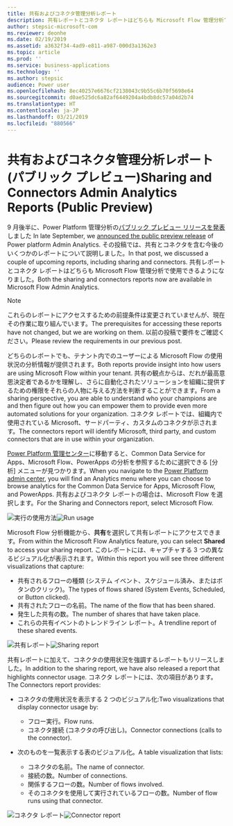 ```yaml
---
title: 共有およびコネクタ管理分析レポート
description: 共有レポートとコネクタ レポートはどちらも Microsoft Flow 管理分析で使用できます。
author: stepsic-microsoft-com
ms.reviewer: deonhe
ms.date: 02/19/2019
ms.assetid: a3632f34-4ad9-e811-a987-000d3a1362e3
ms.topic: article
ms.prod: ''
ms.service: business-applications
ms.technology: ''
ms.author: stepsic
audience: Power user
ms.openlocfilehash: 8ec40257e6676cf2138043c9b55c6b70f5698e64
ms.sourcegitcommit: d0ae525dc6a82af6449204a4bdb8dc57a04d2b74
ms.translationtype: HT
ms.contentlocale: ja-JP
ms.lasthandoff: 03/21/2019
ms.locfileid: "880566"
---
```

# <a name="sharing-and-connectors-admin-analytics-reports-public-preview"></a><span data-ttu-id="4b8db-103">共有およびコネクタ管理分析レポート (パブリック プレビュー)</span><span class="sxs-lookup"><span data-stu-id="4b8db-103">Sharing and Connectors Admin Analytics Reports (Public Preview)</span></span>




<span data-ttu-id="4b8db-104">9 月後半に、Power Platform 管理分析の[パブリック プレビュー リリースを発表](https://flow.microsoft.com/blog/admin-analytics/)しました </span><span class="sxs-lookup"><span data-stu-id="4b8db-104">In late September, we [announced the public preview release](https://flow.microsoft.com/blog/admin-analytics/) of Power platform Admin Analytics.</span></span> <span data-ttu-id="4b8db-105">その投稿では、共有とコネクタを含む今後のいくつかのレポートについて説明しました。</span><span class="sxs-lookup"><span data-stu-id="4b8db-105">In that post, we discussed a couple of upcoming reports, including sharing and connectors.</span></span> <span data-ttu-id="4b8db-106">共有レポートとコネクタ レポートはどちらも Microsoft Flow 管理分析で使用できるようになりました。</span><span class="sxs-lookup"><span data-stu-id="4b8db-106">Both the sharing and connectors reports now are available in Microsoft Flow Admin Analytics.</span></span> 

> [!NOTE]
> <span data-ttu-id="4b8db-107">これらのレポートにアクセスするための前提条件は変更されていませんが、現在その作業に取り組んでいます。</span><span class="sxs-lookup"><span data-stu-id="4b8db-107">The prerequisites for accessing these reports have not changed, but we are working on them.</span></span> <span data-ttu-id="4b8db-108">以前の投稿で要件をご確認ください。</span><span class="sxs-lookup"><span data-stu-id="4b8db-108">Please review the requirements in our previous post.</span></span>

<span data-ttu-id="4b8db-109">どちらのレポートでも、テナント内でのユーザーによる Microsoft Flow の使用状況の分析情報が提供されます。</span><span class="sxs-lookup"><span data-stu-id="4b8db-109">Both reports provide insight into how users are using Microsoft Flow within your tenant.</span></span> <span data-ttu-id="4b8db-110">共有の観点からは、だれが最高意思決定者であるかを理解し、さらに自動化されたソリューションを組織に提供するための権限をそれらの人物に与える方法を判断することができます。</span><span class="sxs-lookup"><span data-stu-id="4b8db-110">From a sharing perspective, you are able to understand who your champions are and then figure out how you can empower them to provide even more automated solutions for your organization.</span></span> <span data-ttu-id="4b8db-111">コネクタ レポートでは、組織内で使用されている Microsoft、サードパーティ、カスタムのコネクタが示されます。</span><span class="sxs-lookup"><span data-stu-id="4b8db-111">The connectors report will identify Microsoft, third party, and custom connectors that are in use within your organization.</span></span> 

<span data-ttu-id="4b8db-112">[Power Platform 管理センター](https://admin.powerplatform.microsoft.com/)に移動すると、Common Data Service for Apps、Microsoft Flow、PowerApps の分析を参照するために選択できる [分析] メニューが見つかります。</span><span class="sxs-lookup"><span data-stu-id="4b8db-112">When you navigate to the [Power Platform admin center](https://admin.powerplatform.microsoft.com/), you will find an Analytics menu where you can choose to browse analytics for the Common Data Service for Apps, Microsoft Flow, and PowerApps.</span></span> <span data-ttu-id="4b8db-113">共有およびコネクタ レポートの場合は、Microsoft Flow を選択します。</span><span class="sxs-lookup"><span data-stu-id="4b8db-113">For the Sharing and Connectors report, select Microsoft Flow.</span></span> 

<span data-ttu-id="4b8db-114">![実行の使用方法](media/sharing-connectors-analytics-1.png "実行の使用方法")</span><span class="sxs-lookup"><span data-stu-id="4b8db-114">![Run usage](media/sharing-connectors-analytics-1.png "Run usage")</span></span>

<span data-ttu-id="4b8db-115">Microsoft Flow 分析機能から、**共有**を選択して共有レポートにアクセスできます。</span><span class="sxs-lookup"><span data-stu-id="4b8db-115">From within the Microsoft Flow Analytics feature, you can select **Shared** to access your sharing report.</span></span> <span data-ttu-id="4b8db-116">このレポートには、キャプチャする 3 つの異なるビジュアル化が表示されます。</span><span class="sxs-lookup"><span data-stu-id="4b8db-116">Within this report you will see three different visualizations that capture:</span></span>

- <span data-ttu-id="4b8db-117">共有されるフローの種類 (システム イベント、スケジュール済み、またはボタンのクリック)。</span><span class="sxs-lookup"><span data-stu-id="4b8db-117">The types of flows shared (System Events, Scheduled, or Button clicked).</span></span>
- <span data-ttu-id="4b8db-118">共有されたフローの名前。</span><span class="sxs-lookup"><span data-stu-id="4b8db-118">The name of the flow that has been shared.</span></span>
- <span data-ttu-id="4b8db-119">発生した共有の数。</span><span class="sxs-lookup"><span data-stu-id="4b8db-119">The number of shares that have taken place.</span></span>
- <span data-ttu-id="4b8db-120">これらの共有イベントのトレンドライン レポート。</span><span class="sxs-lookup"><span data-stu-id="4b8db-120">A trendline report of these shared events.</span></span>

<span data-ttu-id="4b8db-121">![共有レポート](media/sharing-connectors-analytics-2.png "共有レポート")</span><span class="sxs-lookup"><span data-stu-id="4b8db-121">![Sharing report](media/sharing-connectors-analytics-2.png "Sharing report")</span></span>

<span data-ttu-id="4b8db-122">共有レポートに加えて、コネクタの使用状況を強調するレポートもリリースしました。</span><span class="sxs-lookup"><span data-stu-id="4b8db-122">In addition to the sharing report, we have also released a report that highlights connector usage.</span></span> <span data-ttu-id="4b8db-123">コネクタ レポートには、次の項目があります。</span><span class="sxs-lookup"><span data-stu-id="4b8db-123">The Connectors report provides:</span></span>

- <span data-ttu-id="4b8db-124">コネクタの使用状況を表示する 2 つのビジュアル化:</span><span class="sxs-lookup"><span data-stu-id="4b8db-124">Two visualizations that display connector usage by:</span></span>
  - <span data-ttu-id="4b8db-125">フロー実行。</span><span class="sxs-lookup"><span data-stu-id="4b8db-125">Flow runs.</span></span>
  - <span data-ttu-id="4b8db-126">コネクタ接続 (コネクタの呼び出し)。</span><span class="sxs-lookup"><span data-stu-id="4b8db-126">Connector connections (calls to the connector).</span></span>

- <span data-ttu-id="4b8db-127">次のものを一覧表示する表のビジュアル化。</span><span class="sxs-lookup"><span data-stu-id="4b8db-127">A table visualization that lists:</span></span>
  - <span data-ttu-id="4b8db-128">コネクタの名前。</span><span class="sxs-lookup"><span data-stu-id="4b8db-128">The name of connector.</span></span>
  - <span data-ttu-id="4b8db-129">接続の数。</span><span class="sxs-lookup"><span data-stu-id="4b8db-129">Number of connections.</span></span> 
  - <span data-ttu-id="4b8db-130">関係するフローの数。</span><span class="sxs-lookup"><span data-stu-id="4b8db-130">Number of flows involved.</span></span>
  - <span data-ttu-id="4b8db-131">そのコネクタを使用して実行されているフローの数。</span><span class="sxs-lookup"><span data-stu-id="4b8db-131">Number of flow runs using that connector.</span></span>

<span data-ttu-id="4b8db-132">![コネクタ レポート](media/sharing-connectors-analytics-3.png "コネクタ レポート")</span><span class="sxs-lookup"><span data-stu-id="4b8db-132">![Connector report](media/sharing-connectors-analytics-3.png "Connector report")</span></span>